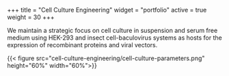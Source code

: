 +++
title = "Cell Culture Engineering"
widget = "portfolio"
active = true
weight = 30
+++

We maintain a strategic focus on cell culture in suspension and serum free
medium using HEK-293 and insect cell-baculovirus systems as hosts for the
expression of recombinant proteins and viral vectors.

{{< figure src="cell-culture-engineering/cell-culture-parameters.png" height="60%" width="60%">}}
